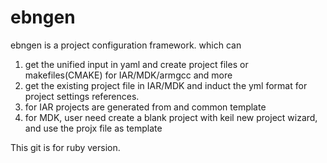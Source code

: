 # ebngen

ebngen is a project configuration framework. which can 

1. get the unified input in yaml and create project files or makefiles(CMAKE) for IAR/MDK/armgcc and more
2. get the existing project file in IAR/MDK and induct the yml format for project settings references.
3. for IAR projects are generated from and common template
4. for MDK, user need create a blank project with keil new project wizard, and use the projx file as template

This git is for ruby version.
